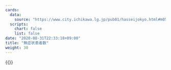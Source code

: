 ```yaml
---
cards:
  data:
    source: "https://www.city.ichikawa.lg.jp/pub01/hasseijokyo.html#m05"
  scripts:
    chart: false
    list: false
date: "2020-08-31T22:33:18+09:00"
title: "無症状患者数"
weight: 30
---
```


{{<list src="the_number_of_patients_without_symptoms">}}
